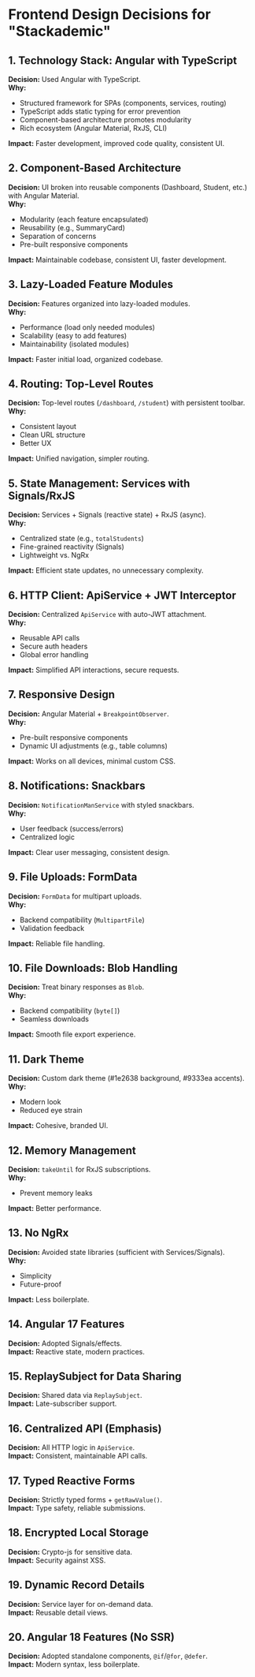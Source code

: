 # Frontend Design Decisions for "Stackademic"

## 1. Technology Stack: Angular with TypeScript

**Decision:** Used Angular with TypeScript.  
**Why:**

- Structured framework for SPAs (components, services, routing)
- TypeScript adds static typing for error prevention
- Component-based architecture promotes modularity
- Rich ecosystem (Angular Material, RxJS, CLI)

**Impact:** Faster development, improved code quality, consistent UI.

## 2. Component-Based Architecture

**Decision:** UI broken into reusable components (Dashboard, Student, etc.) with Angular Material.  
**Why:**

- Modularity (each feature encapsulated)
- Reusability (e.g., SummaryCard)
- Separation of concerns
- Pre-built responsive components

**Impact:** Maintainable codebase, consistent UI, faster development.

## 3. Lazy-Loaded Feature Modules

**Decision:** Features organized into lazy-loaded modules.  
**Why:**

- Performance (load only needed modules)
- Scalability (easy to add features)
- Maintainability (isolated modules)

**Impact:** Faster initial load, organized codebase.

## 4. Routing: Top-Level Routes

**Decision:** Top-level routes (`/dashboard`, `/student`) with persistent toolbar.  
**Why:**

- Consistent layout
- Clean URL structure
- Better UX

**Impact:** Unified navigation, simpler routing.

## 5. State Management: Services with Signals/RxJS

**Decision:** Services + Signals (reactive state) + RxJS (async).  
**Why:**

- Centralized state (e.g., `totalStudents`)
- Fine-grained reactivity (Signals)
- Lightweight vs. NgRx

**Impact:** Efficient state updates, no unnecessary complexity.

## 6. HTTP Client: ApiService + JWT Interceptor

**Decision:** Centralized `ApiService` with auto-JWT attachment.  
**Why:**

- Reusable API calls
- Secure auth headers
- Global error handling

**Impact:** Simplified API interactions, secure requests.

## 7. Responsive Design

**Decision:** Angular Material + `BreakpointObserver`.  
**Why:**

- Pre-built responsive components
- Dynamic UI adjustments (e.g., table columns)

**Impact:** Works on all devices, minimal custom CSS.

## 8. Notifications: Snackbars

**Decision:** `NotificationManService` with styled snackbars.  
**Why:**

- User feedback (success/errors)
- Centralized logic

**Impact:** Clear user messaging, consistent design.

## 9. File Uploads: FormData

**Decision:** `FormData` for multipart uploads.  
**Why:**

- Backend compatibility (`MultipartFile`)
- Validation feedback

**Impact:** Reliable file handling.

## 10. File Downloads: Blob Handling

**Decision:** Treat binary responses as `Blob`.  
**Why:**

- Backend compatibility (`byte[]`)
- Seamless downloads

**Impact:** Smooth file export experience.

## 11. Dark Theme

**Decision:** Custom dark theme (#1e2638 background, #9333ea accents).  
**Why:**

- Modern look
- Reduced eye strain

**Impact:** Cohesive, branded UI.

## 12. Memory Management

**Decision:** `takeUntil` for RxJS subscriptions.  
**Why:**

- Prevent memory leaks

**Impact:** Better performance.

## 13. No NgRx

**Decision:** Avoided state libraries (sufficient with Services/Signals).  
**Why:**

- Simplicity
- Future-proof

**Impact:** Less boilerplate.

## 14. Angular 17 Features

**Decision:** Adopted Signals/effects.  
**Impact:** Reactive state, modern practices.

## 15. ReplaySubject for Data Sharing

**Decision:** Shared data via `ReplaySubject`.  
**Impact:** Late-subscriber support.

## 16. Centralized API (Emphasis)

**Decision:** All HTTP logic in `ApiService`.  
**Impact:** Consistent, maintainable API calls.

## 17. Typed Reactive Forms

**Decision:** Strictly typed forms + `getRawValue()`.  
**Impact:** Type safety, reliable submissions.

## 18. Encrypted Local Storage

**Decision:** Crypto-js for sensitive data.  
**Impact:** Security against XSS.

## 19. Dynamic Record Details

**Decision:** Service layer for on-demand data.  
**Impact:** Reusable detail views.

## 20. Angular 18 Features (No SSR)

**Decision:** Adopted standalone components, `@if`/`@for`, `@defer`.  
**Impact:** Modern syntax, less boilerplate.
